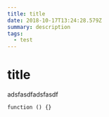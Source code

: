 ```yaml
---
title: title
date: 2018-10-17T13:24:28.579Z
summary: description
tags:
  - test
---
```

# title

adsfasdfadsfasdf

```
function () {}
```
